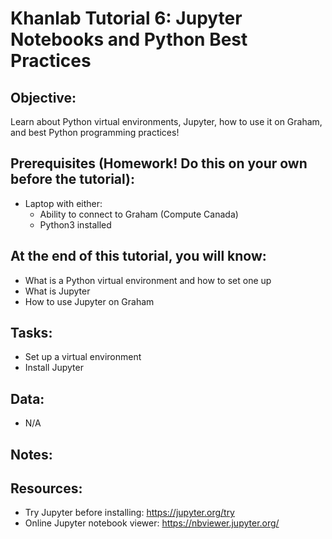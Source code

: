 # Khanlab Tutorial 6: Jupyter Notebooks and Python Best Practices

## Objective:
Learn about Python virtual environments, Jupyter, how to use it on Graham, and best Python programming practices!

## Prerequisites (Homework! Do this on your own before the tutorial):
* Laptop with either:
    * Ability to connect to Graham (Compute Canada)
    * Python3 installed

## At the end of this tutorial, you will know:
* What is a Python virtual environment and how to set one up
* What is Jupyter
* How to use Jupyter on Graham

## Tasks:
* Set up a virtual environment
* Install Jupyter

## Data:
* N/A

## Notes:

## Resources:
* Try Jupyter before installing: https://jupyter.org/try
* Online Jupyter notebook viewer: https://nbviewer.jupyter.org/

